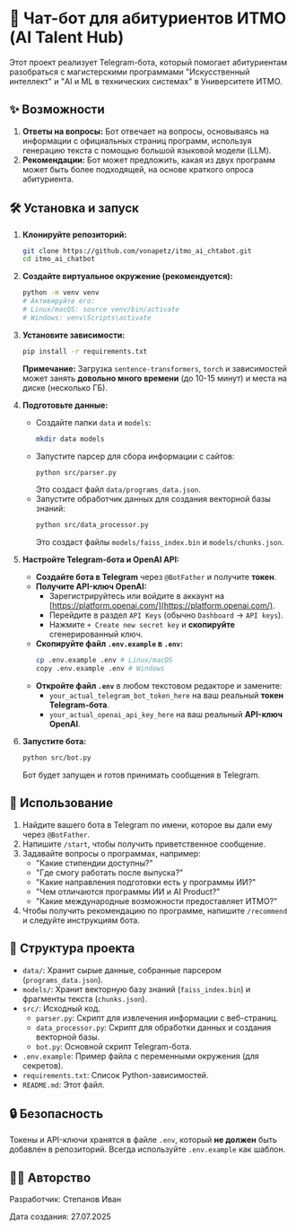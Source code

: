 # 🤖 Чат-бот для абитуриентов ИТМО (AI Talent Hub)

Этот проект реализует Telegram-бота, который помогает абитуриентам разобраться с магистерскими программами "Искусственный интеллект" и "AI и ML в технических системах" в Университете ИТМО.

## ✨ Возможности

1.  **Ответы на вопросы:** Бот отвечает на вопросы, основываясь на информации с официальных страниц программ, используя генерацию текста с помощью большой языковой модели (LLM).
2.  **Рекомендации:** Бот может предложить, какая из двух программ может быть более подходящей, на основе краткого опроса абитуриента.

## 🛠 Установка и запуск

1.  **Клонируйте репозиторий:**
    ```bash
    git clone https://github.com/vonapetz/itmo_ai_chtabot.git
    cd itmo_ai_chatbot
    ```

2.  **Создайте виртуальное окружение (рекомендуется):**
    ```bash
    python -m venv venv
    # Активируйте его:
    # Linux/macOS: source venv/bin/activate
    # Windows: venv\Scripts\activate
    ```

3.  **Установите зависимости:**
    ```bash
    pip install -r requirements.txt
    ```
    **Примечание:** Загрузка `sentence-transformers`, `torch` и зависимостей может занять **довольно много времени** (до 10-15 минут) и места на диске (несколько ГБ).

4.  **Подготовьте данные:**
    *   Создайте папки `data` и `models`:
        ```bash
        mkdir data models
        ```
    *   Запустите парсер для сбора информации с сайтов:
        ```bash
        python src/parser.py
        ```
        Это создаст файл `data/programs_data.json`.
    *   Запустите обработчик данных для создания векторной базы знаний:
        ```bash
        python src/data_processor.py
        ```
        Это создаст файлы `models/faiss_index.bin` и `models/chunks.json`.

5.  **Настройте Telegram-бота и OpenAI API:**
    *   **Создайте бота в Telegram** через `@BotFather` и получите **токен**.
    *   **Получите API-ключ OpenAI:**
        *   Зарегистрируйтесь или войдите в аккаунт на [https://platform.openai.com/](https://platform.openai.com/).
        *   Перейдите в раздел `API Keys` (обычно `Dashboard` -> `API keys`).
        *   Нажмите `+ Create new secret key` и **скопируйте** сгенерированный ключ.
    *   **Скопируйте файл `.env.example` в `.env`:**
        ```bash
        cp .env.example .env # Linux/macOS
        copy .env.example .env # Windows
        ```
    *   **Откройте файл `.env`** в любом текстовом редакторе и замените:
        *   `your_actual_telegram_bot_token_here` на ваш реальный **токен Telegram-бота**.
        *   `your_actual_openai_api_key_here` на ваш реальный **API-ключ OpenAI**.

6.  **Запустите бота:**
    ```bash
    python src/bot.py
    ```
    Бот будет запущен и готов принимать сообщения в Telegram.

## 💬 Использование

1.  Найдите вашего бота в Telegram по имени, которое вы дали ему через `@BotFather`.
2.  Напишите `/start`, чтобы получить приветственное сообщение.
3.  Задавайте вопросы о программах, например:
    *   "Какие стипендии доступны?"
    *   "Где смогу работать после выпуска?"
    *   "Какие направления подготовки есть у программы ИИ?"
    *   "Чем отличаются программы ИИ и AI Product?"
    *   "Какие международные возможности предоставляет ИТМО?"
4.  Чтобы получить рекомендацию по программе, напишите `/recommend` и следуйте инструкциям бота.

## 📁 Структура проекта

*   `data/`: Хранит сырые данные, собранные парсером (`programs_data.json`).
*   `models/`: Хранит векторную базу знаний (`faiss_index.bin`) и фрагменты текста (`chunks.json`).
*   `src/`: Исходный код.
    *   `parser.py`: Скрипт для извлечения информации с веб-страниц.
    *   `data_processor.py`: Скрипт для обработки данных и создания векторной базы.
    *   `bot.py`: Основной скрипт Telegram-бота.
*   `.env.example`: Пример файла с переменными окружения (для секретов).
*   `requirements.txt`: Список Python-зависимостей.
*   `README.md`: Этот файл.

## 🔒 Безопасность

Токены и API-ключи хранятся в файле `.env`, который **не должен** быть добавлен в репозиторий. Всегда используйте `.env.example` как шаблон.

## 👨‍💻 Авторство
Разработчик: Степанов Иван

Дата создания: 27.07.2025


